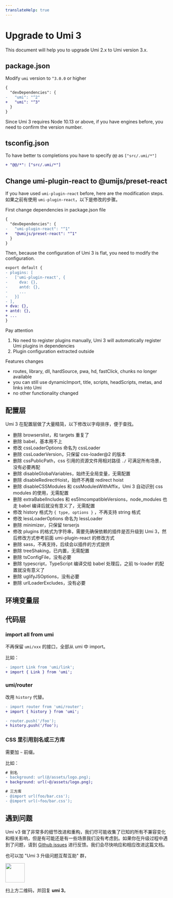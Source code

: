 ```yaml
---
translateHelp: true
---
```


# Upgrade to Umi 3


This document will help you to upgrade Umi 2.x to Umi version 3.x.

## package.json

Modify `umi` version to `^3.0.0` or higher
```diff
{
  "devDependencies": {
-   "umi": "^2"
+   "umi": "^3"
  }
}
```

Since Umi 3 requires Node 10.13 or above, if you have engines before, you need to confirm the version number.

## tsconfig.json

To have better ts completions you have to specify `@@` as `["src/.umi/*"]`

```diff
+ "@@/*": ["src/.umi/*"]
```

## Change umi-plugin-react to @umijs/preset-react

If you have used `umi-plugin-react` before, here are the modification steps.
如果之前有使用 `umi-plugin-react`，以下是修改的步骤。

First change dependencies in package.json file

```diff
{
  "devDependencies": {
-   "umi-plugin-react": "^1"
+   "@umijs/preset-react": "^1"
  }
}
```

Then, because the configuration of Umi 3 is flat, you need to modify the configuration.

```diff
export default {
- plugins: [
-   ['umi-plugin-react', {
-     dva: {},
-     antd: {},
-     ...
-   }]
- ],
+ dva: {},
+ antd: {},
+ ...
}
```

Pay attention

1. No need to register plugins manually, Umi 3 will automatically register Umi plugins in dependencies
2. Plugin configuration extracted outside

Features changes

* routes, library, dll, hardSource, pwa, hd, fastClick, chunks no longer available
* you can still use dynamicImport, title, scripts, headScripts, metas, and links into Umi
* no other functionality changed

## 配置层

Umi 3 在配置层做了大量精简，以下修改以字母排序，便于查找。

* 删除 browserslist，和 targets 重复了
* 删除 babel，基本用不上
* 修改 cssLoaderOptions 命名为 cssLoader
* 删除 cssLoaderVersion，只保留 css-loader@2 的版本
* 删除 cssPublicPath，css 引用的资源文件用相对路径 `./` 可满足所有场景，没有必要再配
* 删除 disableGlobalVariables，始终无全局变量，无需配置
* 删除 disableRedirectHoist，始终不再做 redirect hoist
* 删除 disableCSSModules 和 cssModulesWithAffix，Umi 3 自动识别 css modules 的使用，无需配置
* 删除 extraBabelIncludes 和 es5ImcompatibleVersions，node\_modules 也走 babel 编译后就没有意义了，无需配置
* 修改 history 格式为 `{ type, options }` ，不再支持 string 格式
* 修改 lessLoaderOptions 命名为 lessLoader
* 删除 minimizer，只保留 terserjs
* 修改 plugins 的格式为字符串，需要先确保依赖的插件是否升级到 Umi 3，然后修改方式参考前面 umi-plugin-react 的修改方式
* 删除 sass，不再支持，后续会以插件的方式提供
* 删除 treeShaking，已内置，无需配置
* 删除 tsConfigFile，没有必要
* 删除 typescript，TypeScript 编译交给 babel 处理后，之前 ts-loader 的配置就没有意义了
* 删除 uglifyJSOptions，没有必要
* 删除 urlLoaderExcludes，没有必要

## 环境变量层

## 代码层

### import all from umi

不再保留 `umi/xxx` 的接口，全部从 umi 中 import。

比如：

```diff
- import Link from 'umi/link';
+ import { Link } from 'umi';
```

### umi/router

改用 `history` 代替。

```diff
- import router from 'umi/router';
+ import { history } from 'umi';

- router.push('/foo');
+ history.push('/foo');
```

### CSS 里引用别名或三方库

需要加 `~` 前缀。

比如：

```diff
# 别名
- background: url(@/assets/logo.png);
+ background: url(~@/assets/logo.png);

# 三方库
- @import url(foo/bar.css');
- @import url(~foo/bar.css');
```

## 遇到问题

Umi v3 做了非常多的细节改进和重构，我们尽可能收集了已知的所有不兼容变化和相关影响，但是有可能还是有一些场景我们没有考虑到。如果你在升级过程中遇到了问题，请到 [Github issues](https://github.com/umijs/umi/issues) 进行反馈。我们会尽快响应和相应改进这篇文档。

也可以加 "Umi 3 升级问题互帮互助" 群，

<img src="https://img.alicdn.com/tfs/TB1pd1ce8r0gK0jSZFnXXbRRXXa-430-430.jpg" width="60" />

扫上方二维码，并回复 **umi 3**。
